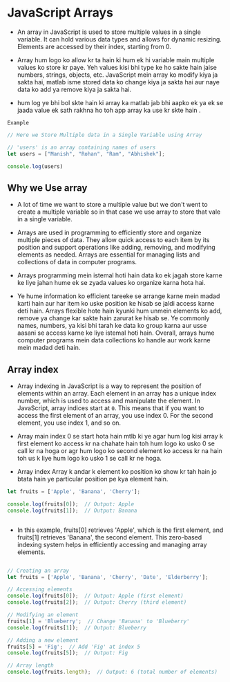 # JavaScript Arrays

- An array in JavaScript is  used to store multiple values in a single variable. It can hold various data types and allows for dynamic resizing. Elements are accessed by their index, starting from 0.


- Array hum logo ko allow kr ta hain ki hum ek hi variable main multiple values ko store kr paye. Yeh values kisi bhi type ke ho sakte hain jaise numbers, strings, objects, etc. JavaScript mein array ko modify kiya ja sakta hai, matlab isme stored data ko change kiya ja sakta hai aur naye data ko add ya remove kiya ja sakta hai.


- hum log ye bhi bol skte hain ki array ka matlab jab bhi aapko ek ya ek se jaada value ek sath rakhna ho toh app array ka use kr skte hain . 

`Example`


````javascript
// Here we Store Multiple data in a Single Variable using Array

// 'users' is an array containing names of users
let users = ["Manish", "Rohan", "Ram", "Abhishek"];

console.log(users)

````


## Why we Use array 

- A lot of time we want to store a multiple value but we don't went to create a multiple variable so in that case we use array to store that vale in a single variable.


- Arrays are used in programming to efficiently store and organize multiple pieces of data. They allow quick access to each item by its position and support operations like adding, removing, and modifying elements as needed. Arrays are essential for managing lists and collections of data in computer programs.

- Arrays programming mein istemal hoti hain data ko ek jagah store karne ke liye jahan hume ek se zyada values ko organize karna hota hai. 


- Ye hume information ko efficient tareeke se arrange karne mein madad karti hain aur har item ko uske position ke hisab se jaldi access karne deti hain. Arrays flexible hote hain kyunki hum unmein elements ko add, remove ya change kar sakte hain zarurat ke hisab se. Ye commonly names, numbers, ya kisi bhi tarah ke data ko group karna aur usse aasani se access karne ke liye istemal hoti hain. Overall, arrays hume computer programs mein data collections ko handle aur work karne mein madad deti hain.





## Array index


- Array indexing in JavaScript is a way to represent the position of elements within an array. Each element in an array has a unique index number, which is used to access and manipulate the element. In JavaScript, array indices start at `0`. This means that if you want to access the first element of an array, you use index 0. For the second element, you use index 1, and so on.


- Array main index 0 se start hota hain mtlb ki ye agar hum log kisi array k first element ko access kr na chahate hain toh hum logo ko usko 0 se call kr na hoga or agr hum logo ko second element ko access kr na hain toh us k liye hum logo ko usko 1 se call kr ne hoga.



- Array index Array  k andar k element ko position ko show kr tah hain jo btata hain ye particular position pe kya element hain. 


````javascript
let fruits = ['Apple', 'Banana', 'Cherry'];

console.log(fruits[0]);  // Output: Apple
console.log(fruits[1]);  // Output: Banana



````


- In this example, fruits[0] retrieves 'Apple', which is the first element, and fruits[1] retrieves 'Banana', the second element. This zero-based indexing system helps in efficiently accessing and managing array elements.









````javascript

// Creating an array
let fruits = ['Apple', 'Banana', 'Cherry', 'Date', 'Elderberry'];

// Accessing elements
console.log(fruits[0]);  // Output: Apple (first element)
console.log(fruits[2]);  // Output: Cherry (third element)

// Modifying an element
fruits[1] = 'Blueberry';  // Change 'Banana' to 'Blueberry'
console.log(fruits[1]);  // Output: Blueberry

// Adding a new element
fruits[5] = 'Fig';  // Add 'Fig' at index 5
console.log(fruits[5]);  // Output: Fig

// Array length
console.log(fruits.length);  // Output: 6 (total number of elements)


````